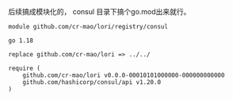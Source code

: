 后续搞成模块化的， consul 目录下搞个go.mod出来就行。 
```text
module github.com/cr-mao/lori/registry/consul

go 1.18

replace github.com/cr-mao/lori => ../../

require (
	github.com/cr-mao/lori v0.0.0-00010101000000-000000000000
	github.com/hashicorp/consul/api v1.20.0
)

```
